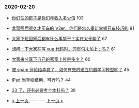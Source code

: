 ### 2020-02-20 
- [你们住的房子是你们年收入多少倍](https://www.v2ex.com/t/646047) 103
- [拿驾照后很久才买车的 V2er，你们是怎么重新掌握开车技巧的](https://www.v2ex.com/t/646002) 81
- [大家下班回家后都有什么事情干？实在太无聊了](https://www.v2ex.com/t/645998) 67
- [想问一下大家在写 vue 代码时，习惯句末加上 ; 吗？](https://www.v2ex.com/t/645934) 61
- [大家来分享下自己的家宽上传是多少？](https://www.v2ex.com/t/645957) 60
- [被 spam 评论给弄疯了，如何有效的建立机器学习模型呢？](https://www.v2ex.com/t/646050) 45
- [iPad 当草稿纸用，可行吗？](https://www.v2ex.com/t/646078) 44
- [33 了，还有必要考个本科吗？](https://www.v2ex.com/t/646043) 39 

- [ < 上一页 ](https://github.com/able8/v2ex-hot-record/blob/master/2020-02-19.md) -------- [ 下一页 > ](https://github.com/able8/v2ex-hot-record/blob/master/2020-02-21.md)